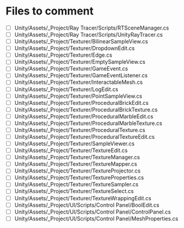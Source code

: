 # Files to comment

- [ ] Unity/Assets/_Project/Ray Tracer/Scripts/RTSceneManager.cs
- [ ] Unity/Assets/_Project/Ray Tracer/Scripts/UnityRayTracer.cs
- [ ] Unity/Assets/_Project/Texturer/BilinearSampleView.cs
- [ ] Unity/Assets/_Project/Texturer/DropdownEdit.cs
- [ ] Unity/Assets/_Project/Texturer/Edge.cs
- [ ] Unity/Assets/_Project/Texturer/EmptySampleView.cs
- [ ] Unity/Assets/_Project/Texturer/GameEvent.cs
- [ ] Unity/Assets/_Project/Texturer/GameEventListener.cs
- [ ] Unity/Assets/_Project/Texturer/InteractableMesh.cs
- [ ] Unity/Assets/_Project/Texturer/LogEdit.cs
- [ ] Unity/Assets/_Project/Texturer/PointSampleView.cs
- [ ] Unity/Assets/_Project/Texturer/ProceduralBrickEdit.cs
- [ ] Unity/Assets/_Project/Texturer/ProceduralBrickTexture.cs
- [ ] Unity/Assets/_Project/Texturer/ProceduralMarbleEdit.cs
- [ ] Unity/Assets/_Project/Texturer/ProceduralMarbleTexture.cs
- [ ] Unity/Assets/_Project/Texturer/ProceduralTexture.cs
- [ ] Unity/Assets/_Project/Texturer/ProceduralTextureEdit.cs
- [ ] Unity/Assets/_Project/Texturer/SampleViewer.cs
- [ ] Unity/Assets/_Project/Texturer/TextureEdit.cs
- [ ] Unity/Assets/_Project/Texturer/TextureManager.cs
- [ ] Unity/Assets/_Project/Texturer/TextureMapper.cs
- [ ] Unity/Assets/_Project/Texturer/TextureProjector.cs
- [ ] Unity/Assets/_Project/Texturer/TextureProperties.cs
- [ ] Unity/Assets/_Project/Texturer/TextureSampler.cs
- [ ] Unity/Assets/_Project/Texturer/TextureSelect.cs
- [ ] Unity/Assets/_Project/Texturer/TextureWrappingEdit.cs
- [ ] Unity/Assets/_Project/UI/Scripts/Control Panel/BoolEdit.cs
- [ ] Unity/Assets/_Project/UI/Scripts/Control Panel/ControlPanel.cs
- [ ] Unity/Assets/_Project/UI/Scripts/Control Panel/MeshProperties.cs
